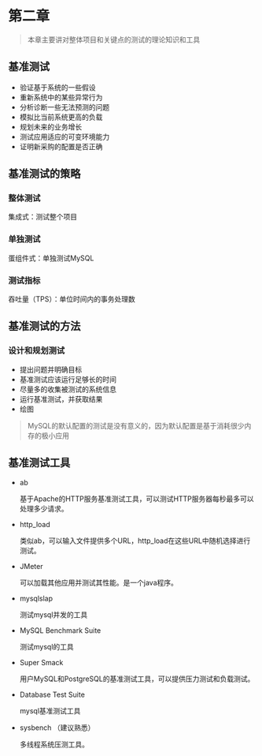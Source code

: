 # 第二章

> 本章主要讲对整体项目和关键点的测试的理论知识和工具

## 基准测试

* 验证基于系统的一些假设
* 重新系统中的某些异常行为
* 分析诊断一些无法预测的问题
* 模拟比当前系统更高的负载
* 规划未来的业务增长
* 测试应用适应的可变环境能力
* 证明新采购的配置是否正确

## 基准测试的策略

### 整体测试

集成式：测试整个项目

### 单独测试

蛋组件式：单独测试MySQL

### 测试指标

吞吐量（TPS）：单位时间内的事务处理数

## 基准测试的方法

### 设计和规划测试

* 提出问题并明确目标
* 基准测试应该运行足够长的时间
* 尽量多的收集被测试的系统信息
* 运行基准测试，并获取结果
* 绘图

> MySQL的默认配置的测试是没有意义的，因为默认配置是基于消耗很少内存的极小应用

## 基准测试工具

* ab

  基于Apache的HTTP服务基准测试工具，可以测试HTTP服务器每秒最多可以处理多少请求。

* http_load

  类似ab，可以输入文件提供多个URL，http_load在这些URL中随机选择进行测试。

* JMeter

  可以加载其他应用并测试其性能。是一个java程序。

* mysqlslap

  测试mysql并发的工具

* MySQL Benchmark Suite

  测试mysql的工具

* Super Smack

  用户MySQL和PostgreSQL的基准测试工具，可以提供压力测试和负载测试。

* Database Test Suite

  mysql基准测试工具

* sysbench （建议熟悉）

  多线程系统压测工具。
